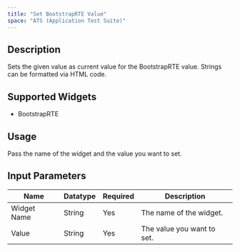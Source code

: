 ```yaml
---
title: "Set BootstrapRTE Value"
space: "ATS (Application Test Suite)"
---
```

## Description

Sets the given value as current value for the BootstrapRTE value. Strings can be formatted via HTML code.

## Supported Widgets

+ BootstrapRTE

## Usage

Pass the name of the widget and the value you want to set.

## Input Parameters

Name | Datatype | Required | Description
---- |--------| -------|---------------
Widget Name | String | Yes | The name of the widget.
Value | String | Yes | The value you want to set.
